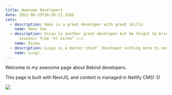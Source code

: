 ```yaml
---
title: Awesome Developers
date: 2022-08-23T16:56:21.326Z
cats:
  - description: Hans is a great developer with great skills.
    name: Hans San
  - description: Essau is another great developer but he forgot to bring me one
      souvenir from "el bicho" >:c
    name: Essau
  - description: Luigi is a master chief  developer nothing more to comment.
    name: Luigi
---
```

Welcome to my awesome page about Bekind developers.

This page is built with NextJS, and content is managed in Netlify CMS! :D

![](https://devsquad.com/wp-content/uploads/2020/09/squad-1.svg)